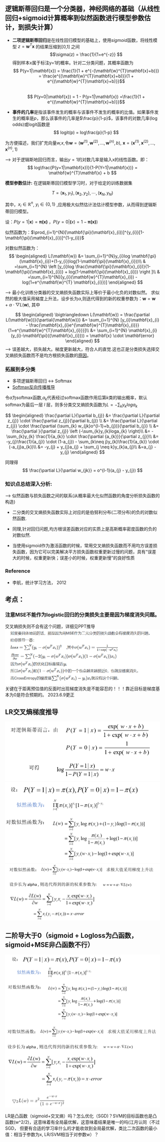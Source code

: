 ## 逻辑斯蒂回归是一个分类器，神经网络的基础（从线性回归+sigmoid计算概率到似然函数进行模型参数估计，到损失计算）
* **二项逻辑斯蒂回归**是在线性回归模型的基础上，使用*sigmoid*函数，将线性模型 $z =  \mathbf{w}^{T}\mathbf{x}$ 
的结果压缩到[0,1] 之间
$$\sigma(z) = \frac{1}{1+e^{-z}} $$
得到样本x属于标注y=1的概率。针对二分类问题，其概率函数为
$$ P(y=1|\mathbf{x}) = \frac{1}{1 + e^{-(\mathbf{w}^{T}\mathbf{x}+b)}} = \frac{e^{(\mathbf{w}^{T}\mathbf{x}+b)}}{1 + e^{(\mathbf{w}^{T}\mathbf{x}+b)}}$$  
$$ P(y=0|\mathbf{x}) = 1 - P(y=1|\mathbf{x}) =\frac{1}{1 + e^{(\mathbf{w}^{T}\mathbf{x}+b)}}$$

* **事件的几率**是指该事件发生的概率与该事件不发生的概率的比值。如果事件发生的概率是*p*，那么该事件的几率是$\frac{p}{1-p}$，该事件的对数几率(log odds)或logit函数是
$$ logit(p) = log\frac{p}{1-p} $$

为方便描述，我们扩充向量*w,x*,令$\mathbf{w} = (\mathbf{w}^{(1)},\mathbf{w}^{(2)},\dots,\mathbf{w}^{(n)},b)$, $\mathbf{x} = (\mathbf{x}^{(1)},\mathbf{x}^{(2)},\dots,\mathbf{x}^{(n)},1)$

--> 对于逻辑斯地回归而言，输出$y=1$的对数几率是输入x的线性函数。即：
$$ log\frac{P(y=1|\mathbf{x})}{1-P(Y=1|\mathbf{x})} = \mathbf{w}^{T}\mathbf{x} + b $$

**模型参数估计:** 在逻辑斯蒂回归模型学习时，对于给定的训练数据集

$$ T={(\mathbf{x}_{1},y_{1}),(\mathbf{x}_{2},y_{2}),\cdots,(\mathbf{x}_{N},y_{N})} $$

其中，$x_{i}\in \mathbb{R}^{n}$, $y_{i} \in \{0,1\}$ ,应用极大似然估计法估计模型参数，从而得到逻辑斯蒂回归模型。

设：$P(y=1|\mathbf{x}) = \mathbf{\pi(x)}$ ，$P(y=0|\mathbf(x) = 1 - \mathbf{\pi(x)})$

似然函数为：$\prod_{i=1}^{N}[\mathbf{\pi}(\mathbf{x}_{i})]^{y_{i}}[1-\mathbf{\pi}(\mathbf{x}_{i})]^{1-y_{i}}$

对数似然函数为：
$$
\begin{aligned}
L(\mathbf{w}) &= \sum_{i=1}^{N}y_{i}log \mathbf{\pi}(\mathbf{x}_{i})+(1-y_{i})log(1-\mathbf{\pi}(\mathbf{x}_{i}))\\
& =\sum_{i=1}^{N} \left [y_{i}log \frac{\mathbf{\pi}(\mathbf{x}_{i})}{1-\mathbf{\pi}(\mathbf{x}_{i})} + log(1-\mathbf{\pi}(\mathbf{x}_{i})) \right ]\\
& =\sum_{i=1}^{N}[y_{i}(\mathbf{w}^{T}\mathbf{x}_{i}) - log(1+e^{\mathbf{w}^{T} \mathbf{x}_{i}})]
\end{aligned}
$$

--> 最小化训练分类器的交叉熵损失函数实际上等价于最小化负的对数似然。
求似然的极大值采用梯度上升法，设步长为$\alpha$,则迭代得到的新的权重参数为：$\mathbf{w} = \mathbf{w} + \alpha \cdot \bigtriangledown L(\mathbf{w})$, 其中 

$$
\begin{aligned}
\bigtriangledown L(\mathbf{w}) = \frac{\partial L(\mathbf{w})}{\partial{\mathbf{w}}} &= \sum_{i=1}^{N} [y_{i}\mathbf{x}_{i} - \frac{\mathbf{x}_{i}e^{\mathbf{w}^{T}\mathbf{x}_{i}}}{1+e^{\mathbf{w}^{T}\mathbf{x}_{i}}}]\\
&= \sum_{i=1}^{N} \mathbf{x}_{i}(y_{i}-\mathbf{\pi}({\mathbf{x}_{i}})) = \mathbf{x} \cdot \mathbf{error}
\end{aligned}
$$
--> 误差越大，损失越大。梯度更新越大，符合人的直觉.这也正是分类损失选择交叉熵损失函数而不是均方根损失函数的[原因](https://blog.csdn.net/u014313009/article/details/51043064)。

<!-- $$
\begin{aligned}
x ={}& a+b+c+{} \\
&d+e+f+g
\end{aligned}
$$ -->

### 拓展到多分类
* 多项逻辑斯蒂回归 <-> Softmax
* [Softmax反向传播推导](https://zhuanlan.zhihu.com/p/25723112)

令*a*为softmax函数,$a_{k}$代表经过softmax函数作用后第*k*类的输出概率，默认softmax为最后一层 *l* 层，则多分类交叉熵损失函数为$L = -\sum_{k}y_{k}loga_{k}$


$$
\begin{aligned}
\frac{\partial L}{\partial b_{j}} &= \frac{\partial L}{\partial z_{j}} \cdot \frac{\partial z_{j}}{\partial b_{j}} \\
&= \frac{\partial L}{\partial z_{j}} \cdot \frac{\partial (\sum_{k} w_{jk}o^{l-1}+b_{j})}{\partial b_{j}} \\
&= \frac{\partial }{\partial z_{j}} \left (-\sum_{k}y_{k}loga_{k} \right)\\
&= -\sum_{k}y_{k} \frac{1}{a_{k}} \cdot \frac{\partial {a_{k}}}{\partial z_{j}}\\
&= -y_{j}\frac{1}{a_{j}} \cdot (1-a_{j}) - \sum_{k\neq j}y_{k}\frac{1}{a_{k}} \cdot (-a_{j}a_{k})\\
&= -y_{j} + y_{j}a_{j} + \sum_{j \neq k}y_{k}a_{j}\\
&=a_{j} - y_{j}
\end{aligned}
$$

同理得
$$
\frac{\partial L}{\partial w_{jk}} = o^{l-1}(a_{j} - y_{j})
$$

### 知识点总结深入分析:
--> 似然函数与损失函数之间的联系(从概率最大化似然函数的角度分析损失函数的构造)
* 二分类的交叉熵损失函数实际上对应的是伯努利分布(二项分布)的负的对数似然函数.
* 同理,针对回归问题,均方根误差函数对应的实质上是高斯概率密度函数的负的对数似然.

* 当使用sigmoid作为激活函数的时候，常用交叉熵损失函数而不用均方误差损失函数，因为它可以完美解决平方损失函数权重更新过慢的问题，具有“误差大的时候，权重更新快；误差小的时候，权重更新慢”的良好性质

### Reference
* 李航，统计学习方法， 2012

## 考点：
### 注意MSE不能作为logistic回归的分类损失主要是因为梯度消失问题。
  交叉熵损失则不会有这个问题，详细见PPT推导
![avater](MSE不能作为分类损失的原因分析.png)
关键在于距离预估值的反面时出现梯度消失是不能容忍的！！！靠近目标是梯度基本为0是符合预期的。   2023.6.9更正

## LR交叉熵梯度推导
![avater](LR交叉熵损失梯度推导0.png)
![avater](LR交叉熵损失梯度推导.png)
![avater](LR交叉熵损失梯度推导1.png)

## 二阶导大于0（sigmoid + Logloss为凸函数，sigmoid+MSE非凸函数不行）
![avater](sigmoid函数LR二阶导大于0_凸函数证明.png)


LR是凸函数（sigmoid+交叉熵）吗？怎么优化（SGD)？SVM的目标函数也是凸函数(w^2/2)，这意味着有全局最优解，这意味着结果是唯一的吗(江月认同（不过SGD， 但要有合适的学习率什么的才能收敛到全局最优解，类比二次函数的最小值：相当于参数为x, LR/SVM相当于对参数w）？
